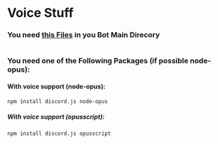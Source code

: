 # Voice Stuff 

### You need [this Files](https://workupload.com/file/6xEXrFA4) in you Bot Main Direcory 
#
### You need one of the Following Packages (if possible node-opus):
#### With voice support (node-opus): 
`npm install discord.js node-opus`
##### With voice support (opusscript): 
`npm install discord.js opusscript`
